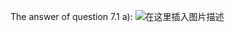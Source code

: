 The answer of question 7.1 a):
![在这里插入图片描述](https://img-blog.csdnimg.cn/20210209212226419.jpg?x-oss-process=image/watermark,type_ZmFuZ3poZW5naGVpdGk,shadow_10,text_aHR0cHM6Ly9ibG9nLmNzZG4ubmV0L20wXzQzNDEwMDQ4,size_16,color_FFFFFF,t_70#pic_center)